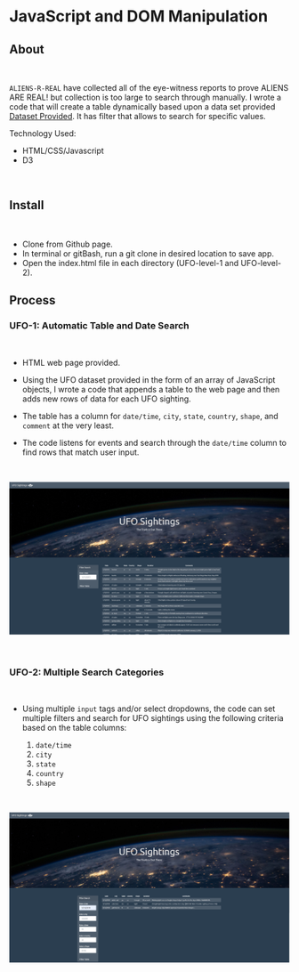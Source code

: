 # JavaScript and DOM Manipulation

## About 

<br>

`ALIENS-R-REAL` have collected all of the eye-witness reports to prove ALIENS ARE REAL! but collection is too large to search through manually. I wrote a code that will create a table dynamically based upon a data set provided [Dataset Provided](UFO-level-1/static/js/data.js). It has filter that allows to search for specific values. 


Technology Used:

* HTML/CSS/Javascript
* D3

<br>

## Install

<br>

* Clone from Github page.
* In terminal or gitBash, run a git clone in desired location to save app.
* Open the index.html file in each directory (UFO-level-1 and UFO-level-2).



## Process

### UFO-1: Automatic Table and Date Search
<br>

* HTML web page provided.

* Using the UFO dataset provided in the form of an array of JavaScript objects, I wrote a code that appends a table to the web page and then adds new rows of data for each UFO sighting.

* The table has a column for `date/time`, `city`, `state`, `country`, `shape`, and `comment` at the very least.

* The code listens for events and search through the `date/time` column to find rows that match user input.

<br>

![UFO1](Images/1.PNG)

<br>

### UFO-2: Multiple Search Categories
<br>

* Using multiple `input` tags and/or select dropdowns, the code can set multiple filters and search for UFO sightings using the following criteria based on the table columns:

  1. `date/time`
  2. `city`
  3. `state`
  4. `country`
  5. `shape`

<br>

![UFO2](Images/2.PNG)

<br>

